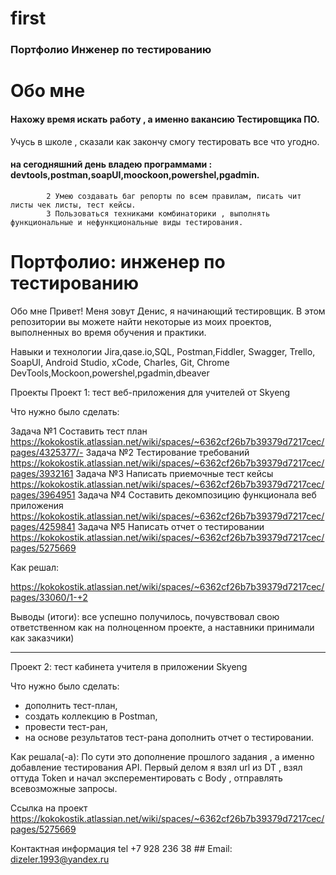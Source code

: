 # first
### Портфолио Инженер по тестированию
# Обо мне
#### Нахожу время искать работу , а именно вакансию Тестировщика ПО.
Учусь в школе , сказали как закончу смогу тестировать  все что угодно.
#### на сегодняшний день владею программами : devtools,postman,soapUI,moockoon,powershel,pgadmin. 
            2 Умею создавать баг репорты по всем правилам, писать чит листы чек листы, тест кейсы.
            3 Пользоваться техниками комбинаторики , выполнять функциональные и нефункциональные виды тестирования.
# Портфолио: инженер по тестированию
Обо мне
Привет! Меня зовут Денис, я начинающий тестировщик.
В этом репозитории вы можете найти некоторые из моих проектов, выполненных во время обучения и практики.

Навыки и технологии
Jira,qase.io,SQL, Postman,Fiddler, Swagger, Trello,
SoapUI, Android Studio, xCode, Charles, Git, Chrome DevTools,Mockoon,powershel,pgadmin,dbeaver

Проекты
Проект 1: тест веб-приложения для учителей от Skyeng

Что нужно было сделать:

Задача №1 Составить тест план    https://kokokostik.atlassian.net/wiki/spaces/~6362cf26b7b39379d7217cec/pages/4325377/-
Задача №2 Тестирование требований    https://kokokostik.atlassian.net/wiki/spaces/~6362cf26b7b39379d7217cec/pages/3932161
Задача №3 Написать приемочные тест кейсы    https://kokokostik.atlassian.net/wiki/spaces/~6362cf26b7b39379d7217cec/pages/3964951
Задача №4 Составить декомпозицию функционала веб приложения   https://kokokostik.atlassian.net/wiki/spaces/~6362cf26b7b39379d7217cec/pages/4259841
Задача №5 Написать отчет о тестировании     https://kokokostik.atlassian.net/wiki/spaces/~6362cf26b7b39379d7217cec/pages/5275669

Как решал: 

https://kokokostik.atlassian.net/wiki/spaces/~6362cf26b7b39379d7217cec/pages/33060/1-+2

Выводы (итоги): все успешно получилось, почувствовал свою ответственном как на полноценном проекте, а наставники принимали как заказчики)
******************

Проект 2: тест кабинета учителя в приложении Skyeng

Что нужно было сделать:

- дополнить тест-план,
- создать коллекцию в Postman,
- провести тест-ран,
- на основе результатов тест-рана дополнить отчет о тестировании.

Как решала(-а): По сути это дополнение прошлого задания , а именно добавление тестирования API. Первый делом я взял url из DT , взял оттуда Token  и начал эксперементировать с Body , отправлять всевозможные запросы.

Ссылка на проект  https://kokokostik.atlassian.net/wiki/spaces/~6362cf26b7b39379d7217cec/pages/5275669




Контактная информация  tel  +7 928 236 38 ##
Email: dizeler.1993@yandex.ru
